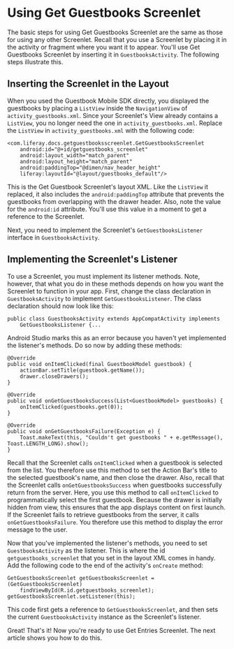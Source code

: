 # Using Get Guestbooks Screenlet [](id=using-get-guestbooks-screenlet)

The basic steps for using Get Guestbooks Screenlet are the same as those for 
using any other Screenlet. Recall that you use a Screenlet by placing it in the 
activity or fragment where you want it to appear. You'll use Get Guestbooks 
Screenlet by inserting it in `GuestbooksActivity`. The following steps 
illustrate this.

## Inserting the Screenlet in the Layout [](id=inserting-the-screenlet-in-the-layout)

When you used the Guestbook Mobile SDK directly, you displayed the guestbooks by 
placing a `ListView` inside the `NavigationView` of `activity_guestbooks.xml`. 
Since your Screenlet's View already contains a `ListView`, you no longer need 
the one in `activity_guestbooks.xml`. Replace the `ListView` in 
`activity_guestbooks.xml` with the following code:

    <com.liferay.docs.getguestbooksscreenlet.GetGuestbooksScreenlet
        android:id="@+id/getguestbooks_screenlet"
        android:layout_width="match_parent"
        android:layout_height="match_parent"
        android:paddingTop="@dimen/nav_header_height"
        liferay:layoutId="@layout/guestbooks_default"/>

This is the Get Guestbook Screenlet's layout XML. Like the `ListView` it 
replaced, it also includes the `android:paddingTop` attribute that prevents the 
guestbooks from overlapping with the drawer header. Also, note the value for the 
`android:id` attribute. You'll use this value in a moment to get a reference to 
the Screenlet.

Next, you need to implement the Screenlet's `GetGuestbooksListener` interface in 
`GuestbooksActivity`.

## Implementing the Screenlet's Listener [](id=implementing-the-screenlets-listener)

To use a Screenlet, you must implement its listener methods. Note, however, that 
what you do in these methods depends on how you want the Screenlet to function 
in your app. First, change the class declaration in `GuestbooksActivity` to 
implement `GetGuestbooksListener`. The class declaration should now look like 
this: 

    public class GuestbooksActivity extends AppCompatActivity implements 
        GetGuestbooksListener {...

Android Studio marks this as an error because you haven't yet implemented the 
listener's methods. Do so now by adding these methods:

    @Override
    public void onItemClicked(final GuestbookModel guestbook) {
        actionBar.setTitle(guestbook.getName());
        drawer.closeDrawers();
    }
    
    @Override
    public void onGetGuestbooksSuccess(List<GuestbookModel> guestbooks) {
        onItemClicked(guestbooks.get(0));
    }

    @Override
    public void onGetGuestbooksFailure(Exception e) {
        Toast.makeText(this, "Couldn't get guestbooks " + e.getMessage(), Toast.LENGTH_LONG).show();
    }

Recall that the Screenlet calls `onItemClicked` when a guestbook is selected 
from the list. You therefore use this method to set the Action Bar's title to 
the selected guestbook's name, and then close the drawer. Also, recall that the 
Screenlet calls `onGetGuestbooksSuccess` when guestbooks successfully return 
from the server. Here, you use this method to call `onItemClicked` to 
programmatically select the first guestbook. Because the drawer is initially 
hidden from view, this ensures that the app displays content on first launch. If 
the Screenlet fails to retrieve guestbooks from the server, it calls 
`onGetGuestbooksFailure`. You therefore use this method to display the error 
message to the user. 

Now that you've implemented the listener's methods, you need to set 
`GuestbooksActivity` as the listener. This is where the id 
`getguestbooks_screenlet` that you set in the layout XML comes in handy. Add the 
following code to the end of the activity's `onCreate` method: 

    GetGuestbooksScreenlet getGuestbooksScreenlet = (GetGuestbooksScreenlet) 
        findViewById(R.id.getguestbooks_screenlet);
    getGuestbooksScreenlet.setListener(this);

This code first gets a reference to `GetGuestbooksScreenlet`, and then sets the 
current `GuestbooksActivity` instance as the Screenlet's listener. 

Great! That's it! Now you're ready to use Get Entries Screenlet. The next 
article shows you how to do this.
